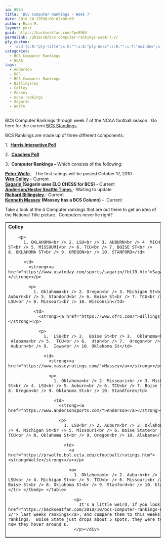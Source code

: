 ```yaml
---
id: 8964
title: 'BCS Computer Rankings - Week 7'
date: 2010-10-18T08:00:02+00:00
author: Ryan M.
layout: post
guid: https://backseatfan.com/?p=8964
permalink: /2010/10/bcs-computer-rankings-week-7-2/
ply_custom:
  - 'a:3:{s:9:"ply-title";s:0:"";s:8:"ply-desc";s:0:"";s:7:"noindex";s:0:"";}'
categories:
  - BCS Computer Rankings
  - NCAA
tags:
  - Anderson
  - BCS
  - BCS Computer Rankings
  - Billingsley
  - Colley
  - Massey
  - ncaa rankings
  - Sagarin
  - Wolfe
---
```


<div class="entry">
  <p>
    BCS Computer Rankings through week 7 of the NCAA football season.  Go here for the current <a href="https://backseatfan.com/2010/10/bcs-rankings-week-7">BCS Standings</a>.
  </p>

  <p>
    BCS Rankings are made up of three different components:
  </p>

  <p>
    1.  <strong><a href="https://www.cbssports.com/collegefootball/polls/full/harris">Harris Interactive Poll</a></strong>
  </p>

  <p>
    2.  <strong><a href="https://espn.go.com/college-football/rankings/_/poll/2">Coaches Poll</a></strong>
  </p>

  <p>
    3.  <strong>Computer Rankings – </strong>Which consists of the following:
  </p>

  <p>
    <strong><a href="https://prwolfe.bol.ucla.edu/cfootball/ratings.htm">Peter Wolfe </a></strong>-  The first ratings will be posted October 17, 2010.<br /> <a href="https://www.colleyrankings.com/"><strong>Wes Colley</strong> </a>- Current<br /> <strong><a href="https://www.usatoday.com/sports/sagarin/fbt10.htm">Sagarin </a>(Sagarin uses ELO CHESS for BCS) </strong>- Current<br /> <strong><a href="https://www.andersonsports.com/">Anderson/Hester Seattle Times </a></strong>- Waiting to update<br /> <strong><a href="https://www.cfrc.com/">Richard Billingsley </a></strong>- Current<br /> <strong><a href="https://www.masseyratings.com/">Kenneth Massey</a></strong> <strong>(Massey has a BCS Column) </strong>–  Current
  </p>

  <p>
    Take a look at the 4 Computer rankings that are out there to get an idea of the National Title picture.  Computers never lie right?
  </p>

  <table border="1" cellspacing="0" cellpadding="4">
    <tr>
      <td>
        <strong><a href="https://www.colleyrankings.com/">Colley</a></strong></p>

        <p>
          1. OKLAHOMA<br /> 2. LSU<br /> 3. AUBURN<br /> 4. MICHIGAN ST<br /> 5. MISSOURI<br /> 6. TCU<br /> 7. BOISE ST<br /> 8. OKLAHOMA ST<br /> 9. OREGON<br /> 10. STANFORD</td>

          <td>
            <strong><a href="https://www.usatoday.com/sports/sagarin/fbt10.htm">Sagarin</a></strong></p>

            <p>
              1. Oklahoma<br /> 2. Oregon<br /> 3. Michigan St<br /> 4. Auburn<br /> 5. Standord<br /> 6. Boise St<br /> 7. TCU<br /> 8. LSU<br /> 9. Missouri<br /> 10. Wisconsin</td>

              <td>
                <strong><a href="https://www.cfrc.com/">Billingsley</a></strong></p>

                <p>
                  1.  LSU<br /> 2.  Boise St<br /> 3.  Oklahoma<br /> 4.  Alabama<br /> 5.  TCU<br /> 6.  Utah<br /> 7.  Oregon<br /> 8.  Auburn<br /> 9.  Iowa<br /> 10. Oklahoma St</td>

                  <td>
                    <strong><a href="https://www.masseyratings.com/">Massey</a></strong></p>

                    <p>
                      1. Oklahoma<br /> 2. Missouri<br /> 3. Michigan St<br /> 4. LSU<br /> 5. Auburn<br /> 6. TCU<br /> 7. Boise St<br /> 8. Oregon<br /> 9. Oklahoma St<br /> 10. Standford</td>

                      <td>
                        <strong><a href="https://www.andersonsports.com/">Anderson</a></strong></p>

                        <p>
                          1. LSU<br /> 2. Auburn<br /> 3. Oklahoma<br /> 4. Michigan St<br /> 5. Missouri<br /> 6. Boise State<br /> 7. TCU<br /> 8. Oklahoma St<br /> 9. Oregon<br /> 10. Alabama</td>

                          <td>
                            <a href="https://prwolfe.bol.ucla.edu/cfootball/ratings.htm"><strong>Wolfe</strong></a></p>

                            <p>
                              1. Oklahoma<br /> 2. Auburn<br /> 3. LSU<br /> 4. Michigan St<br /> 5. TCU<br /> 6. Missouri<br /> 7. Boise St<br /> 8. Oklahoma St<br /> 9. Stanford<br /> 10. Utah</td> </tr> </tbody> </table>

                              <p>
                                It's a little weird, if you look at<a href="https://backseatfan.com/2010/10/bcs-computer-rankings-week-6-3/"> last weeks rankings</a>, and compare them to this weeks rankings.  Boise State just drops about 5 spots, they were top 2, now they hover around 6.
                              </p></div>
